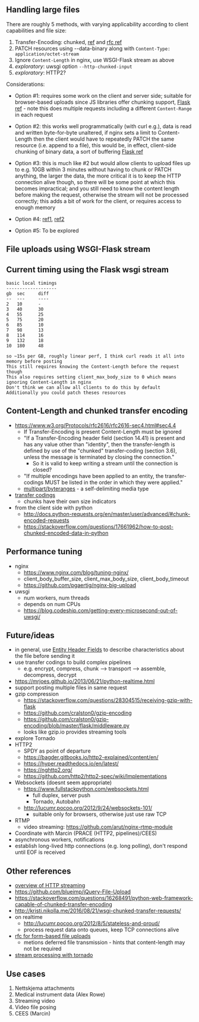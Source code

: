 
## Handling large files

There are roughly 5 methods, with varying applicability according to client capabilities and file size:

1. Transfer-Encoding: chunked, [ref](https://en.wikipedia.org/wiki/Chunked_transfer_encoding) and [rfc ref](https://www.w3.org/Protocols/rfc2616/rfc2616-sec3.html)
2. PATCH resources using --data-binary along with `Content-Type: application/octet-stream`
3. Ignore `Content-Length` in nginx, use WSGI-Flask stream as above
4. _exploratory_: uwsgi option `--http-chunked-input`
5. _exploratory_: HTTP2?

Considerations:

* Option #1: requires some work on the client and server side; suitable for browser-based uploads since JS libraries offer chunking support, [Flask ref](https://stackoverflow.com/questions/15040706/streaming-file-upload-using-bottle-or-flask-or-similar) - note this does multiple requests including a different `Content-Range` in each request

* Option #2: this works well programmatically (with curl e.g.), data is read and written byte-for-byte unaltered, if nginx sets a limit to Content-Length then the client would have to repeatedly PATCH the same resource (i.e. append to a file), this would be, in effect, client-side chunking of binary data, a sort of buffering [Flask ref](https://blog.pelicandd.com/article/80/streaming-input-and-output-in-flask)

* Option #3: this is much like #2 but would allow clients to upload files up to e.g. 10GB within 3 minutes without having to chunk or PATCH anything, the larger the data, the more critical it is to keep the HTTP connection alive though, so there will be some point at which this becomes impractical; and you still need to know the content length before making the request, otherwise the stream will not be processed correctly; this adds a bit of work for the client, or requires access to enough memory

* Option #4: [ref1](https://uwsgi-docs.readthedocs.io/en/latest/Chunked.html), [ref2](https://github.com/unbit/uwsgi/issues/798)

* Option #5: To be explored

## File uploads using WSGI-Flask stream

## Current timing using the Flask wsgi stream

```
basic local timings
-------------------
gb  sec     diff
--  ---     ----
2   10      -
3   40      30
4   55      25
5   75      20
6   85      10
7   98      13
8   114     16
9   132     18
10  180     48

so ~15s per GB, roughly linear perf, I think curl reads it all into memory before posting
This still requires knowing the Content-Length before the request though
This also requires setting client_max_body_size to 0 which means ignoring Content-Length in nginx
Don't think we can allow all clients to do this by default
Additionally you could patch theses resources
```

## Content-Length and chunked transfer encoding

* https://www.w3.org/Protocols/rfc2616/rfc2616-sec4.html#sec4.4
    * If Transfer-Encoding is present Content-Length must be ignored
    * "If a Transfer-Encoding header field (section 14.41) is present and has any value other than "identity", then the transfer-length is defined by use of the "chunked" transfer-coding (section 3.6), unless the message is terminated by closing the connection."
        * So it is valid to keep writing a stream until the connection is closed?
    * "If multiple encodings have been applied to an entity, the transfer- codings MUST be listed in the order in which they were applied."
    * [multipart/byteranges](https://www.w3.org/Protocols/rfc2616/rfc2616-sec19.html#sec19.2) - a self-delimiting media type
* [transfer codings](https://www.w3.org/Protocols/rfc2616/rfc2616-sec3.html#sec3.6)
    * chunks have their own size indicators
* from the client side with python
    * http://docs.python-requests.org/en/master/user/advanced/#chunk-encoded-requests
    * https://stackoverflow.com/questions/17661962/how-to-post-chunked-encoded-data-in-python

## Performance tuning

* nginx
    * https://www.nginx.com/blog/tuning-nginx/
    * client_body_buffer_size, client_max_body_size, client_body_timeout
    * https://github.com/pgaertig/nginx-big-upload
* uwsgi
    * num workers, num threads
    * depends on num CPUs
    * https://blog.codeship.com/getting-every-microsecond-out-of-uwsgi/

## Future/ideas

* in general, use [Entity Header Fields](https://www.w3.org/Protocols/rfc2616/rfc2616-sec7.html#sec7.2.2) to describe characteristics about the file before sending it
* use transfer codings to build complex pipelines
    * e.g. encrypt, compress, chunk --> transport --> assemble, decompress, decrypt
* https://mrjoes.github.io/2013/06/21/python-realtime.html
* support posting multiple files in same request
* gzip compression
    * https://stackoverflow.com/questions/28304515/receiving-gzip-with-flask
    * https://github.com/cralston0/gzip-encoding
    * https://github.com/cralston0/gzip-encoding/blob/master/flask/middleware.py
    * looks like gzip.io provides streaming tools
* explore Tornado
* HTTP2
    * SPDY as point of departure
    * https://bagder.gitbooks.io/http2-explained/content/en/
    * https://hyper.readthedocs.io/en/latest/
    * https://nghttp2.org/
    * https://github.com/http2/http2-spec/wiki/Implementations
* Websockets (doesnt seem appropriate)
    * https://www.fullstackpython.com/websockets.html
        * full duplex, server push
        * Tornado, Autobahn
    * http://lucumr.pocoo.org/2012/9/24/websockets-101/
        * suitable only for browsers, otherwise just use raw TCP
* RTMP
    * video streaming: https://github.com/arut/nginx-rtmp-module
* Coordinate with Marcin (PRACE (HTTP2, pipelines)/CEES)
* asynchronous workers, notifications
* establish long-lived http connections (e.g. long polling), don't respond until EOF is received

## Other references

* [overview of HTTP streaming](https://gist.github.com/CMCDragonkai/6bfade6431e9ffb7fe88)
* https://github.com/blueimp/jQuery-File-Upload
* https://stackoverflow.com/questions/16268491/python-web-framework-capable-of-chunked-transfer-encoding
* http://kristi.nikolla.me/2016/08/21/wsgi-chunked-transfer-requests/
* on realtime
    * http://lucumr.pocoo.org/2012/8/5/stateless-and-proud/
    * process request data onto queues, keep TCP connections alive
* [rfc for form-based file uploads](https://tools.ietf.org/html/rfc1867)
    * metions deferred file transmission - hints that content-length may not be required
* [stream processing with tornado](https://gist.github.com/bdarnell/5bb1bd04a443c4e06ccd)

## Use cases

1. Nettskjema attachments
2. Medical instrument data (Alex Rowe)
3. Streaming video
4. Video file posing
5. CEES (Marcin)
















